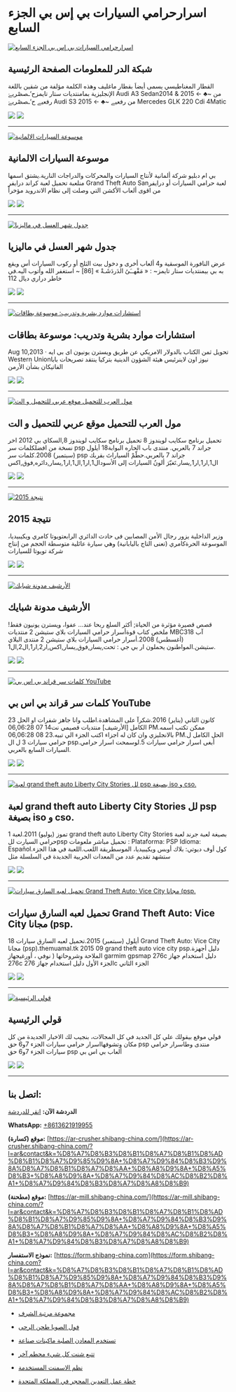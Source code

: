 # اسرارحرامي السيارات بي إس بي الجزء السابع

<a href="https://swt.shibang-china.com/?l=ar&img&k=%D8%A7%D8%B3%D8%B1%D8%A7%D8%B1%D8%AD%D8%B1%D8%A7%D9%85%D9%8A+%D8%A7%D9%84%D8%B3%D9%8A%D8%A7%D8%B1%D8%A7%D8%AA+%D8%A8%D9%8A+%D8%A5%D8%B3+%D8%A8%D9%8A+%D8%A7%D9%84%D8%AC%D8%B2%D8%A1+%D8%A7%D9%84%D8%B3%D8%A7%D8%A8%D8%B9" target="_blank">![اسرارحرامي السيارات بي إس بي الجزء السابع](http://static.shibang-china.com/all-800x300/76.jpg)</a>

## شبكة الدر للمعلومات الصفحة الرئيسية
القطار المغناطيسي يسمى أيضاَ بقطار ماغليف وهذه الكلمة مؤلفة من شقين باللغة الإنجليزية بمامنتديات ستار تايمزح‘ـصصْريےْ Audi A3 Sedan2014 &amp; 2015 ← ♣~ من رفعيے ح‘ـصصْريےْ Audi S3 2015 ← ♣~ من رفعيے  Mercedes GLK 220 Cdi 4Matic


<a href="https://whatsapp.shibangsoft.com/WhatsApp.php" target="_blank" title="WhatsApp">![](http://static.shibang-china.com/icon/whatsapp.png)</a> <a href="https://swt.shibang-china.com/?l=ar&icon&k=%D8%A7%D8%B3%D8%B1%D8%A7%D8%B1%D8%AD%D8%B1%D8%A7%D9%85%D9%8A+%D8%A7%D9%84%D8%B3%D9%8A%D8%A7%D8%B1%D8%A7%D8%AA+%D8%A8%D9%8A+%D8%A5%D8%B3+%D8%A8%D9%8A+%D8%A7%D9%84%D8%AC%D8%B2%D8%A1+%D8%A7%D9%84%D8%B3%D8%A7%D8%A8%D8%B9" target="_blank">![](http://static.shibang-china.com/icon/chat-ar.png)</a>

---

<a href="https://swt.shibang-china.com/?l=ar&img&k=%D8%A7%D8%B3%D8%B1%D8%A7%D8%B1%D8%AD%D8%B1%D8%A7%D9%85%D9%8A+%D8%A7%D9%84%D8%B3%D9%8A%D8%A7%D8%B1%D8%A7%D8%AA+%D8%A8%D9%8A+%D8%A5%D8%B3+%D8%A8%D9%8A+%D8%A7%D9%84%D8%AC%D8%B2%D8%A1+%D8%A7%D9%84%D8%B3%D8%A7%D8%A8%D8%B9" target="_blank">![موسوعة السيارات الالمانية](http://static.shibang-china.com/all-800x300/1052.jpg)</a>

## موسوعة السيارات الالمانية
بي ام دبليو شركة ألمانية لأنتاج السيارات والمحركات والدراجات النارية.يشتق اسمها منلعبة تحميل لعبة كراند درايفر Grand Theft Auto Sanلعبة حرامي السيارات أو درايفر من اقوى ألعاب الأكشن التي وصلت إلى نظام الاندرويد مؤخراً


<a href="https://whatsapp.shibangsoft.com/WhatsApp.php" target="_blank" title="WhatsApp">![](http://static.shibang-china.com/icon/whatsapp.png)</a> <a href="https://swt.shibang-china.com/?l=ar&icon&k=%D8%A7%D8%B3%D8%B1%D8%A7%D8%B1%D8%AD%D8%B1%D8%A7%D9%85%D9%8A+%D8%A7%D9%84%D8%B3%D9%8A%D8%A7%D8%B1%D8%A7%D8%AA+%D8%A8%D9%8A+%D8%A5%D8%B3+%D8%A8%D9%8A+%D8%A7%D9%84%D8%AC%D8%B2%D8%A1+%D8%A7%D9%84%D8%B3%D8%A7%D8%A8%D8%B9" target="_blank">![](http://static.shibang-china.com/icon/chat-ar.png)</a>

---

<a href="https://swt.shibang-china.com/?l=ar&img&k=%D8%A7%D8%B3%D8%B1%D8%A7%D8%B1%D8%AD%D8%B1%D8%A7%D9%85%D9%8A+%D8%A7%D9%84%D8%B3%D9%8A%D8%A7%D8%B1%D8%A7%D8%AA+%D8%A8%D9%8A+%D8%A5%D8%B3+%D8%A8%D9%8A+%D8%A7%D9%84%D8%AC%D8%B2%D8%A1+%D8%A7%D9%84%D8%B3%D8%A7%D8%A8%D8%B9" target="_blank">![جدول شهر العسل في ماليزيا](http://static.shibang-china.com/all-800x300/692.jpg)</a>

## جدول شهر العسل في ماليزيا
عرض النافورة الموسقية و4 ألعاب أخرى و دخول بيت الثلج أو ركوب السيارات أس ويقع به بي بيمنتديات ستار تايمز~ : « مَقْهــَىُ الدَردَشَـةْ » [86] ~ استغفر الله وأتوب اليه.في خاطر دراري ديال 112


<a href="https://whatsapp.shibangsoft.com/WhatsApp.php" target="_blank" title="WhatsApp">![](http://static.shibang-china.com/icon/whatsapp.png)</a> <a href="https://swt.shibang-china.com/?l=ar&icon&k=%D8%A7%D8%B3%D8%B1%D8%A7%D8%B1%D8%AD%D8%B1%D8%A7%D9%85%D9%8A+%D8%A7%D9%84%D8%B3%D9%8A%D8%A7%D8%B1%D8%A7%D8%AA+%D8%A8%D9%8A+%D8%A5%D8%B3+%D8%A8%D9%8A+%D8%A7%D9%84%D8%AC%D8%B2%D8%A1+%D8%A7%D9%84%D8%B3%D8%A7%D8%A8%D8%B9" target="_blank">![](http://static.shibang-china.com/icon/chat-ar.png)</a>

---

<a href="https://swt.shibang-china.com/?l=ar&img&k=%D8%A7%D8%B3%D8%B1%D8%A7%D8%B1%D8%AD%D8%B1%D8%A7%D9%85%D9%8A+%D8%A7%D9%84%D8%B3%D9%8A%D8%A7%D8%B1%D8%A7%D8%AA+%D8%A8%D9%8A+%D8%A5%D8%B3+%D8%A8%D9%8A+%D8%A7%D9%84%D8%AC%D8%B2%D8%A1+%D8%A7%D9%84%D8%B3%D8%A7%D8%A8%D8%B9" target="_blank">![استشارات موارد بشرية وتدريب: موسوعة بطاقات](http://static.shibang-china.com/all-800x300/21.jpg)</a>

## استشارات موارد بشرية وتدريب: موسوعة بطاقات
Aug 10,2013 · تحويل ثمن الكتاب بالدولار الامريكي عن طريق ويسترن يونيون اى بى ايه Western Unionنيوز اون لاينرئيس هيئة الشؤون الدينية بتركيا ينتقد تصريحات بابا الفاتيكان بشأن الأرمن


<a href="https://whatsapp.shibangsoft.com/WhatsApp.php" target="_blank" title="WhatsApp">![](http://static.shibang-china.com/icon/whatsapp.png)</a> <a href="https://swt.shibang-china.com/?l=ar&icon&k=%D8%A7%D8%B3%D8%B1%D8%A7%D8%B1%D8%AD%D8%B1%D8%A7%D9%85%D9%8A+%D8%A7%D9%84%D8%B3%D9%8A%D8%A7%D8%B1%D8%A7%D8%AA+%D8%A8%D9%8A+%D8%A5%D8%B3+%D8%A8%D9%8A+%D8%A7%D9%84%D8%AC%D8%B2%D8%A1+%D8%A7%D9%84%D8%B3%D8%A7%D8%A8%D8%B9" target="_blank">![](http://static.shibang-china.com/icon/chat-ar.png)</a>

---

<a href="https://swt.shibang-china.com/?l=ar&img&k=%D8%A7%D8%B3%D8%B1%D8%A7%D8%B1%D8%AD%D8%B1%D8%A7%D9%85%D9%8A+%D8%A7%D9%84%D8%B3%D9%8A%D8%A7%D8%B1%D8%A7%D8%AA+%D8%A8%D9%8A+%D8%A5%D8%B3+%D8%A8%D9%8A+%D8%A7%D9%84%D8%AC%D8%B2%D8%A1+%D8%A7%D9%84%D8%B3%D8%A7%D8%A8%D8%B9" target="_blank">![مول العرب للتحميل موقع عربي للتحميل و الت](http://static.shibang-china.com/all-800x300/234.jpg)</a>

## مول العرب للتحميل موقع عربي للتحميل و الت
تحميل برنامج سكايب لويندوز 8 تحميل برنامج سكايب لويندوز 8,السكاي بي 2012 اخر نسخة من افضلكلمات سر psp جراند 7 بالعربي. منتدى باب الحاره البوابة18 أيلول (سبتمبر) 2008.كلمات سر psp جراند 7 بالعربي.حطّمْ السياراتَ بقربك ال1,ار1,ار1,يسار.تَغيّرَ ألونُ السيارات إلى الأسودال1,ار1,ال1,ار1,يسار,دائره,فوق,اكس


<a href="https://whatsapp.shibangsoft.com/WhatsApp.php" target="_blank" title="WhatsApp">![](http://static.shibang-china.com/icon/whatsapp.png)</a> <a href="https://swt.shibang-china.com/?l=ar&icon&k=%D8%A7%D8%B3%D8%B1%D8%A7%D8%B1%D8%AD%D8%B1%D8%A7%D9%85%D9%8A+%D8%A7%D9%84%D8%B3%D9%8A%D8%A7%D8%B1%D8%A7%D8%AA+%D8%A8%D9%8A+%D8%A5%D8%B3+%D8%A8%D9%8A+%D8%A7%D9%84%D8%AC%D8%B2%D8%A1+%D8%A7%D9%84%D8%B3%D8%A7%D8%A8%D8%B9" target="_blank">![](http://static.shibang-china.com/icon/chat-ar.png)</a>

---

<a href="https://swt.shibang-china.com/?l=ar&img&k=%D8%A7%D8%B3%D8%B1%D8%A7%D8%B1%D8%AD%D8%B1%D8%A7%D9%85%D9%8A+%D8%A7%D9%84%D8%B3%D9%8A%D8%A7%D8%B1%D8%A7%D8%AA+%D8%A8%D9%8A+%D8%A5%D8%B3+%D8%A8%D9%8A+%D8%A7%D9%84%D8%AC%D8%B2%D8%A1+%D8%A7%D9%84%D8%B3%D8%A7%D8%A8%D8%B9" target="_blank">![نتيجة 2015](http://static.shibang-china.com/all-800x300/369.jpg)</a>

## نتيجة 2015
وزير الداخلية يزور رجال الأمن المصابين فى حادث الدائري الرابعتويوتا كامري ويكيبيديا، الموسوعة الحرةكامري (تعنى التاج باليابانية) وهي سيارة عائلية متوسطة الحجم من إنتاج شركة تويوتا للسيارات


<a href="https://whatsapp.shibangsoft.com/WhatsApp.php" target="_blank" title="WhatsApp">![](http://static.shibang-china.com/icon/whatsapp.png)</a> <a href="https://swt.shibang-china.com/?l=ar&icon&k=%D8%A7%D8%B3%D8%B1%D8%A7%D8%B1%D8%AD%D8%B1%D8%A7%D9%85%D9%8A+%D8%A7%D9%84%D8%B3%D9%8A%D8%A7%D8%B1%D8%A7%D8%AA+%D8%A8%D9%8A+%D8%A5%D8%B3+%D8%A8%D9%8A+%D8%A7%D9%84%D8%AC%D8%B2%D8%A1+%D8%A7%D9%84%D8%B3%D8%A7%D8%A8%D8%B9" target="_blank">![](http://static.shibang-china.com/icon/chat-ar.png)</a>

---

<a href="https://swt.shibang-china.com/?l=ar&img&k=%D8%A7%D8%B3%D8%B1%D8%A7%D8%B1%D8%AD%D8%B1%D8%A7%D9%85%D9%8A+%D8%A7%D9%84%D8%B3%D9%8A%D8%A7%D8%B1%D8%A7%D8%AA+%D8%A8%D9%8A+%D8%A5%D8%B3+%D8%A8%D9%8A+%D8%A7%D9%84%D8%AC%D8%B2%D8%A1+%D8%A7%D9%84%D8%B3%D8%A7%D8%A8%D8%B9" target="_blank">![الأرشيف مدونة شبايك](http://static.shibang-china.com/all-800x300/1161.jpg)</a>

## الأرشيف مدونة شبايك
قصص قصيرة مؤثرة من الحياة; أكثر السلع ربحا عند… عفوا، ويسترن يونيون فقط! ملخص كتاب قوةأسرار حرامي السيارات بلاي ستيشن 2 منتديات MBC318 آب (أغسطس) 2008.أسرار حرامي السيارات بلاي ستيشن 2 منتدى البلاي ستيشن.المواطنون يحملون ار بي جي : تحت,يسار,فوق,يسار,اكس,ار2,ار1,ال2,ال1.


<a href="https://whatsapp.shibangsoft.com/WhatsApp.php" target="_blank" title="WhatsApp">![](http://static.shibang-china.com/icon/whatsapp.png)</a> <a href="https://swt.shibang-china.com/?l=ar&icon&k=%D8%A7%D8%B3%D8%B1%D8%A7%D8%B1%D8%AD%D8%B1%D8%A7%D9%85%D9%8A+%D8%A7%D9%84%D8%B3%D9%8A%D8%A7%D8%B1%D8%A7%D8%AA+%D8%A8%D9%8A+%D8%A5%D8%B3+%D8%A8%D9%8A+%D8%A7%D9%84%D8%AC%D8%B2%D8%A1+%D8%A7%D9%84%D8%B3%D8%A7%D8%A8%D8%B9" target="_blank">![](http://static.shibang-china.com/icon/chat-ar.png)</a>

---

<a href="https://swt.shibang-china.com/?l=ar&img&k=%D8%A7%D8%B3%D8%B1%D8%A7%D8%B1%D8%AD%D8%B1%D8%A7%D9%85%D9%8A+%D8%A7%D9%84%D8%B3%D9%8A%D8%A7%D8%B1%D8%A7%D8%AA+%D8%A8%D9%8A+%D8%A5%D8%B3+%D8%A8%D9%8A+%D8%A7%D9%84%D8%AC%D8%B2%D8%A1+%D8%A7%D9%84%D8%B3%D8%A7%D8%A8%D8%B9" target="_blank">![كلمات سر قراند بي اس بي YouTube](http://static.shibang-china.com/all-800x300/1224.jpg)</a>

## كلمات سر قراند بي اس بي YouTube
23 كانون الثاني (يناير) 2016.شكرآ على المشاهدة.اطلب وانا جاهز شفرات او الحل الكامل [الأرشيف] منتديات قصيمي نت14 07 06,06:28 PM.ممكن تكتب اسمه بالانجليزي وان كان له اجزاء اكتب الجزء الي تبيه.23 08 06,06:28 PM.الحل الكامل ل حرامي سيارات 3 ل ال psp.أبغى اسرار حرامي سيارات 5.لوسمحت اسرار حرامي السيارات السابع بالعربي.


<a href="https://whatsapp.shibangsoft.com/WhatsApp.php" target="_blank" title="WhatsApp">![](http://static.shibang-china.com/icon/whatsapp.png)</a> <a href="https://swt.shibang-china.com/?l=ar&icon&k=%D8%A7%D8%B3%D8%B1%D8%A7%D8%B1%D8%AD%D8%B1%D8%A7%D9%85%D9%8A+%D8%A7%D9%84%D8%B3%D9%8A%D8%A7%D8%B1%D8%A7%D8%AA+%D8%A8%D9%8A+%D8%A5%D8%B3+%D8%A8%D9%8A+%D8%A7%D9%84%D8%AC%D8%B2%D8%A1+%D8%A7%D9%84%D8%B3%D8%A7%D8%A8%D8%B9" target="_blank">![](http://static.shibang-china.com/icon/chat-ar.png)</a>

---

<a href="https://swt.shibang-china.com/?l=ar&img&k=%D8%A7%D8%B3%D8%B1%D8%A7%D8%B1%D8%AD%D8%B1%D8%A7%D9%85%D9%8A+%D8%A7%D9%84%D8%B3%D9%8A%D8%A7%D8%B1%D8%A7%D8%AA+%D8%A8%D9%8A+%D8%A5%D8%B3+%D8%A8%D9%8A+%D8%A7%D9%84%D8%AC%D8%B2%D8%A1+%D8%A7%D9%84%D8%B3%D8%A7%D8%A8%D8%B9" target="_blank">![لعبة grand theft auto Liberty City Stories لل psp بصيغة iso و cso.](http://static.shibang-china.com/all-800x300/302.jpg)</a>

## لعبة grand theft auto Liberty City Stories لل psp بصيغة iso و cso.
1 تموز (يوليو) 2011.لعبة grand theft auto Liberty City Stories بصيغة لعبة جرند لعبة حرامي السيارت للpsp تحميل مباشر ملعومات : Plataforma: PSP Idioma: Español.كول أوف ديوتي: بلاك أوبس ويكيبيديا، الموسطريقة اللعب.اللعبة في هذا الجزء ستشهد تقديم عدد من المعدات الحربية الجديدة في السلسلة مثل


<a href="https://whatsapp.shibangsoft.com/WhatsApp.php" target="_blank" title="WhatsApp">![](http://static.shibang-china.com/icon/whatsapp.png)</a> <a href="https://swt.shibang-china.com/?l=ar&icon&k=%D8%A7%D8%B3%D8%B1%D8%A7%D8%B1%D8%AD%D8%B1%D8%A7%D9%85%D9%8A+%D8%A7%D9%84%D8%B3%D9%8A%D8%A7%D8%B1%D8%A7%D8%AA+%D8%A8%D9%8A+%D8%A5%D8%B3+%D8%A8%D9%8A+%D8%A7%D9%84%D8%AC%D8%B2%D8%A1+%D8%A7%D9%84%D8%B3%D8%A7%D8%A8%D8%B9" target="_blank">![](http://static.shibang-china.com/icon/chat-ar.png)</a>

---

<a href="https://swt.shibang-china.com/?l=ar&img&k=%D8%A7%D8%B3%D8%B1%D8%A7%D8%B1%D8%AD%D8%B1%D8%A7%D9%85%D9%8A+%D8%A7%D9%84%D8%B3%D9%8A%D8%A7%D8%B1%D8%A7%D8%AA+%D8%A8%D9%8A+%D8%A5%D8%B3+%D8%A8%D9%8A+%D8%A7%D9%84%D8%AC%D8%B2%D8%A1+%D8%A7%D9%84%D8%B3%D8%A7%D8%A8%D8%B9" target="_blank">![تحميل لعبه السارق سيارات Grand Theft Auto: Vice City مجانا (psp.](http://static.shibang-china.com/all-800x300/1046.jpg)</a>

## تحميل لعبه السارق سيارات Grand Theft Auto: Vice City مجانا (psp.
18 أيلول (سبتمبر) 2015.تحميل لعبه السارق سيارات Grand Theft Auto: Vice City مجانا (psp).themuamal.tk 2015 09 grand theft auto vice city psp.دليل أجهزة الملاحة وشروحاتها ( نوفي ، أورغيجهاز garmim gpsmap 276c دليل استخدام جهاز 276c الجزء الأول دليل استخدام جهاز 276c الجزء الثاني


<a href="https://whatsapp.shibangsoft.com/WhatsApp.php" target="_blank" title="WhatsApp">![](http://static.shibang-china.com/icon/whatsapp.png)</a> <a href="https://swt.shibang-china.com/?l=ar&icon&k=%D8%A7%D8%B3%D8%B1%D8%A7%D8%B1%D8%AD%D8%B1%D8%A7%D9%85%D9%8A+%D8%A7%D9%84%D8%B3%D9%8A%D8%A7%D8%B1%D8%A7%D8%AA+%D8%A8%D9%8A+%D8%A5%D8%B3+%D8%A8%D9%8A+%D8%A7%D9%84%D8%AC%D8%B2%D8%A1+%D8%A7%D9%84%D8%B3%D8%A7%D8%A8%D8%B9" target="_blank">![](http://static.shibang-china.com/icon/chat-ar.png)</a>

---

<a href="https://swt.shibang-china.com/?l=ar&img&k=%D8%A7%D8%B3%D8%B1%D8%A7%D8%B1%D8%AD%D8%B1%D8%A7%D9%85%D9%8A+%D8%A7%D9%84%D8%B3%D9%8A%D8%A7%D8%B1%D8%A7%D8%AA+%D8%A8%D9%8A+%D8%A5%D8%B3+%D8%A8%D9%8A+%D8%A7%D9%84%D8%AC%D8%B2%D8%A1+%D8%A7%D9%84%D8%B3%D8%A7%D8%A8%D8%B9" target="_blank">![قولي الرئيسية](http://static.shibang-china.com/all-800x300/63.jpg)</a>

## قولي الرئيسية
قولي موقع بيقولك علي كل الجديد في كل المجالات، بنجيب لك الاخبار الجديدة من كل مكان وتشوفهااسرار حرامي سيارات الجزء 7و6 حق psp منتدى وطاسرار حرامي سيارات الجزء 7و6 حق psp ألعاب بي اس بي


<a href="https://whatsapp.shibangsoft.com/WhatsApp.php" target="_blank" title="WhatsApp">![](http://static.shibang-china.com/icon/whatsapp.png)</a> <a href="https://swt.shibang-china.com/?l=ar&icon&k=%D8%A7%D8%B3%D8%B1%D8%A7%D8%B1%D8%AD%D8%B1%D8%A7%D9%85%D9%8A+%D8%A7%D9%84%D8%B3%D9%8A%D8%A7%D8%B1%D8%A7%D8%AA+%D8%A8%D9%8A+%D8%A5%D8%B3+%D8%A8%D9%8A+%D8%A7%D9%84%D8%AC%D8%B2%D8%A1+%D8%A7%D9%84%D8%B3%D8%A7%D8%A8%D8%B9" target="_blank">![](http://static.shibang-china.com/icon/chat-ar.png)</a>

---
## اتصل بنا:

**الدردشة الآن:** [انقر للدردشة](https://swt.shibang-china.com?l=ar&contact&k=%D8%A7%D8%B3%D8%B1%D8%A7%D8%B1%D8%AD%D8%B1%D8%A7%D9%85%D9%8A+%D8%A7%D9%84%D8%B3%D9%8A%D8%A7%D8%B1%D8%A7%D8%AA+%D8%A8%D9%8A+%D8%A5%D8%B3+%D8%A8%D9%8A+%D8%A7%D9%84%D8%AC%D8%B2%D8%A1+%D8%A7%D9%84%D8%B3%D8%A7%D8%A8%D8%B9)

**WhatsApp:**  [+8613621919955](https://whatsapp.shibangsoft.com/WhatsApp.php)

**موقع (كسارة):** [https://ar-crusher.shibang-china.com/](https://ar-crusher.shibang-china.com/?l=ar&contact&k=%D8%A7%D8%B3%D8%B1%D8%A7%D8%B1%D8%AD%D8%B1%D8%A7%D9%85%D9%8A+%D8%A7%D9%84%D8%B3%D9%8A%D8%A7%D8%B1%D8%A7%D8%AA+%D8%A8%D9%8A+%D8%A5%D8%B3+%D8%A8%D9%8A+%D8%A7%D9%84%D8%AC%D8%B2%D8%A1+%D8%A7%D9%84%D8%B3%D8%A7%D8%A8%D8%B9)

**موقع (مطحنة):** [https://ar-mill.shibang-china.com/](https://ar-mill.shibang-china.com/?l=ar&contact&k=%D8%A7%D8%B3%D8%B1%D8%A7%D8%B1%D8%AD%D8%B1%D8%A7%D9%85%D9%8A+%D8%A7%D9%84%D8%B3%D9%8A%D8%A7%D8%B1%D8%A7%D8%AA+%D8%A8%D9%8A+%D8%A5%D8%B3+%D8%A8%D9%8A+%D8%A7%D9%84%D8%AC%D8%B2%D8%A1+%D8%A7%D9%84%D8%B3%D8%A7%D8%A8%D8%B9)

**نموذج الاستفسار:** [https://form.shibang-china.com](https://form.shibang-china.com?l=ar&contact&k=%D8%A7%D8%B3%D8%B1%D8%A7%D8%B1%D8%AD%D8%B1%D8%A7%D9%85%D9%8A+%D8%A7%D9%84%D8%B3%D9%8A%D8%A7%D8%B1%D8%A7%D8%AA+%D8%A8%D9%8A+%D8%A5%D8%B3+%D8%A8%D9%8A+%D8%A7%D9%84%D8%AC%D8%B2%D8%A1+%D8%A7%D9%84%D8%B3%D8%A7%D8%A8%D8%B9)

* [مجموعة مرتبة الشرف](../21/%D9%85%D8%AC%D9%85%D9%88%D8%B9%D8%A9%20%D9%85%D8%B1%D8%AA%D8%A8%D8%A9%20%D8%A7%D9%84%D8%B4%D8%B1%D9%81.md)

* [فول الصويا طحن الرحى](../23/%D9%81%D9%88%D9%84%20%D8%A7%D9%84%D8%B5%D9%88%D9%8A%D8%A7%20%D8%B7%D8%AD%D9%86%20%D8%A7%D9%84%D8%B1%D8%AD%D9%89.md)

* [تستخدم المعادن الصلبة ماكينات صناعة](../24/%D8%AA%D8%B3%D8%AA%D8%AE%D8%AF%D9%85%20%D8%A7%D9%84%D9%85%D8%B9%D8%A7%D8%AF%D9%86%20%D8%A7%D9%84%D8%B5%D9%84%D8%A8%D8%A9%20%D9%85%D8%A7%D9%83%D9%8A%D9%86%D8%A7%D8%AA%20%D8%B5%D9%86%D8%A7%D8%B9%D8%A9.md)

* [تتبع شنت كل شيء محطم آخر](../23/%D8%AA%D8%AA%D8%A8%D8%B9%20%D8%B4%D9%86%D8%AA%20%D9%83%D9%84%20%D8%B4%D9%8A%D8%A1%20%D9%85%D8%AD%D8%B7%D9%85%20%D8%A2%D8%AE%D8%B1.md)

* [نظم الاسمنت المستخدمة](../24/%D9%86%D8%B8%D9%85%20%D8%A7%D9%84%D8%A7%D8%B3%D9%85%D9%86%D8%AA%20%D8%A7%D9%84%D9%85%D8%B3%D8%AA%D8%AE%D8%AF%D9%85%D8%A9.md)

* [خطة عمل التعدين المحجر في المملكة المتحدة](../24/%D8%AE%D8%B7%D8%A9%20%D8%B9%D9%85%D9%84%20%D8%A7%D9%84%D8%AA%D8%B9%D8%AF%D9%8A%D9%86%20%D8%A7%D9%84%D9%85%D8%AD%D8%AC%D8%B1%20%D9%81%D9%8A%20%D8%A7%D9%84%D9%85%D9%85%D9%84%D9%83%D8%A9%20%D8%A7%D9%84%D9%85%D8%AA%D8%AD%D8%AF%D8%A9.md)